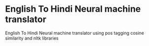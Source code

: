 # English To Hindi Neural machine translator
 English To Hindi Neural machine translator using pos tagging cosine similarity and nltk libraries
